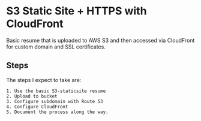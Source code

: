 # S3 Static Site + HTTPS with CloudFront

Basic resume that is uploaded to AWS S3 and then accessed via CloudFront for custom domain and SSL certificates. 

## Steps

The steps I expect to take are:

    1. Use the basic S3-staticsite resume
    2. Upload to bucket
    3. Configure subdomain with Route 53
    4. Configure CloudFront
    5. Document the process along the way.
